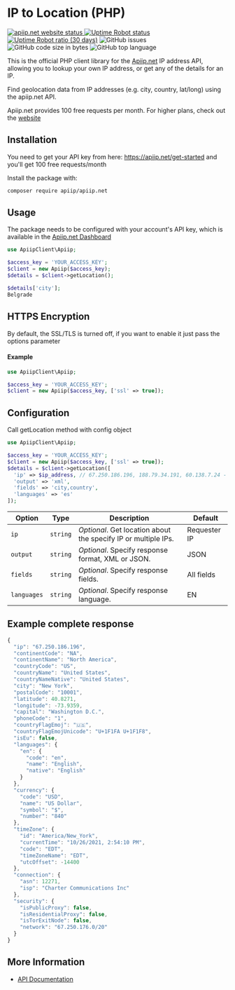 # IP to Location (PHP)

<p>
<a href="https://apiip.net"><img alt="apiip.net website status" src="https://img.shields.io/website?down_color=red&down_message=offline&label=apiip.net%20website&up_color=success&up_message=online&url=https%3A%2F%2Fapiip.net%2F"> </a>
<a href="https://status.apiip.net/"><img alt="Uptime Robot status" src="https://img.shields.io/uptimerobot/status/m789879229-16fa66289487470e7544d58a?label=API%20status"></a>
<a href="https://status.apiip.net/"><img alt="Uptime Robot ratio (30 days)" src="https://img.shields.io/uptimerobot/ratio/m789879229-16fa66289487470e7544d58a?label=API%20uptime%20%2830%20days%29"></a>
<img alt="GitHub issues" src="https://img.shields.io/github/issues-raw/Apiipnet/php-apiip.net">
<img alt="GitHub code size in bytes" src="https://img.shields.io/github/languages/code-size/Apiipnet/php-apiip.net">
<img alt="GitHub top language" src="https://img.shields.io/github/languages/top/apiipnet/php-apiip.net">
</p>

This is the official PHP client library for the [Apiip.net](https://apiip.net) IP address API, allowing you to lookup your own IP address, or get any of the details for an IP.

Find geolocation data from IP addresses (e.g. city, country, lat/long) using the apiip.net API.

Apiip.net provides 100 free requests per month. For higher plans, check out the [website](https://apiip.net)

## Installation

You need to get your API key from here: https://apiip.net/get-started and you'll get 100 free requests/month

Install the package with:

```sh
composer require apiip/apiip.net
```

## Usage

The package needs to be configured with your account's API key, which is available in the [Apiip.net Dashboard](https://apiip.net/user/dashboard)

```php
use ApiipClient\Apiip;

$access_key = 'YOUR_ACCESS_KEY';
$client = new Apiip($access_key);
$details = $client->getLocation();

$details['city'];
Belgrade
```

## HTTPS Encryption

By default, the SSL/TLS is turned off, if you want to enable it just pass the options parameter

#### Example

```php
use ApiipClient\Apiip;

$access_key = 'YOUR_ACCESS_KEY';
$client = new Apiip($access_key, ['ssl' => true]);
```

## Configuration

Call getLocation method with config object

```php
use ApiipClient\Apiip;

$access_key = 'YOUR_ACCESS_KEY';
$client = new Apiip($access_key, ['ssl' => true]);
$details = $client->getLocation([
  'ip' => $ip_address, // 67.250.186.196, 188.79.34.191, 60.138.7.24 - for bulk request
  'output' => 'xml',
  'fields' => 'city,country',
  'languages' => 'es'
]);
```

| Option      | Type     | Description                                                    | Default      |
| ----------- | -------- | -------------------------------------------------------------- | ------------ |
| `ip`        | `string` | _Optional_. Get location about the specify IP or multiple IPs. | Requester IP |
| `output`    | `string` | _Optional_. Specify response format, XML or JSON.              | JSON         |
| `fields`    | `string` | _Optional_. Specify response fields.                           | All fields   |
| `languages` | `string` | _Optional_. Specify response language.                         | EN           |

## Example complete response

```javascript
{
  "ip": "67.250.186.196",
  "continentCode": "NA",
  "continentName": "North America",
  "countryCode": "US",
  "countryName": "United States",
  "countryNameNative": "United States",
  "city": "New York",
  "postalCode": "10001",
  "latitude": 40.8271,
  "longitude": -73.9359,
  "capital": "Washington D.C.",
  "phoneCode": "1",
  "countryFlagEmoj": "🇺🇸",
  "countryFlagEmojUnicode": "U+1F1FA U+1F1F8",
  "isEu": false,
  "languages": {
    "en": {
      "code": "en",
      "name": "English",
      "native": "English"
    }
  },
  "currency": {
    "code": "USD",
    "name": "US Dollar",
    "symbol": "$",
    "number": "840"
  },
  "timeZone": {
    "id": "America/New_York",
    "currentTime": "10/26/2021, 2:54:10 PM",
    "code": "EDT",
    "timeZoneName": "EDT",
    "utcOffset": -14400
  },
  "connection": {
    "asn": 12271,
    "isp": "Charter Communications Inc"
  },
  "security": {
    "isPublicProxy": false,
    "isResidentialProxy": false,
    "isTorExitNode": false,
    "network": "67.250.176.0/20"
  }
}

```

## More Information

- [API Documentation](https://apiip.net/documentation)
